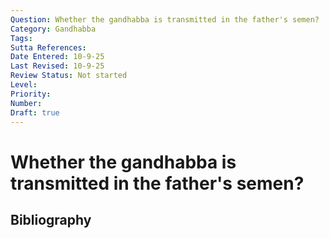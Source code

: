 ```yaml
---
Question: Whether the gandhabba is transmitted in the father's semen?
Category: Gandhabba
Tags: 
Sutta References: 
Date Entered: 10-9-25
Last Revised: 10-9-25
Review Status: Not started
Level: 
Priority: 
Number: 
Draft: true
---
```


# Whether the gandhabba is transmitted in the father's semen?

## Bibliography

<!-- 

Notes:



-->